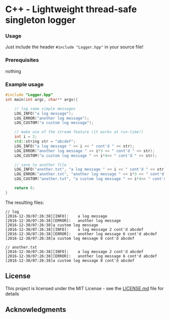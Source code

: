 # C++ - Lightweight thread-safe singleton logger

### Usage
Just include the header `#include "Logger.hpp"` in your source file!

### Prerequisites

nothing

### Example usage

```C++
#include "Logger.hpp"
int main(int argc, char** argv){

    // log some simple messages
    LOG_INFO("a log message");
    LOG_ERROR("another log message");
    LOG_CUSTOM("a custom log message");

    // make use of the stream feature (it works at run-time!)
    int i = 2;
    std::string str = "abcdef";
    LOG_INFO("a log message " << i << " cont'd " << str);
    LOG_ERROR("another log message " << i*3 << " cont'd " << str);
    LOG_CUSTOM("a custom log message " << i*4<< " cont'd " << str);

    // save to another file
    LOG_INFO("another.txt", "a log message " << i << " cont'd " << str);
    LOG_ERROR("another.txt", "another log message " << i*3 << " cont'd " << str);
    LOG_CUSTOM("another.txt", "a custom log message " << i*4<< " cont'd " << str);

    return 0;
}
```
The resulting files:
```
// log
[2016-12-30/07:26:38][INFO]:	a log message
[2016-12-30/07:26:38][ERROR]:	another log message
[2016-12-30/07:26:38]a custom log message
[2016-12-30/07:26:38][INFO]:	a log message 2 cont'd abcdef
[2016-12-30/07:26:38][ERROR]:	another log message 6 cont'd abcdef
[2016-12-30/07:26:38]a custom log message 8 cont'd abcdef
```
```
// another.txt
[2016-12-30/07:26:38][INFO]:	a log message 2 cont'd abcdef
[2016-12-30/07:26:38][ERROR]:	another log message 6 cont'd abcdef
[2016-12-30/07:26:38]a custom log message 8 cont'd abcdef
```

## License

This project is licensed under the MIT License - see the [LICENSE.md](LICENSE.md) file for details

## Acknowledgments
